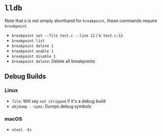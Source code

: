 # `lldb`

Note that `b` is *not* simply shorthand for `breakpoint`, these commands require `breakpoint`.

- `breakpoint set --file test.c --line 12` / `b test.c:12`
- `breakpoint list`
- `breakpoint delete 1`
- `breakpoint enable 1`
- `breakpoint disable 1`
- `breakpoint delete`: Delete all breakpoints

## Debug Builds

### Linux

- `file`: Will say `not stripped` if it's a debug build
- `objdump --syms`: Dumps debug symbols

### macOS

- `otool -Iv`
